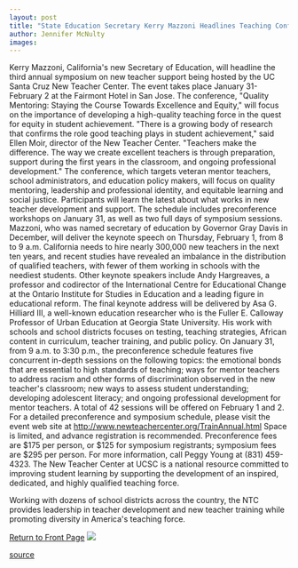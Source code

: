 ```yaml
---
layout: post
title: "State Education Secretary Kerry Mazzoni Headlines Teaching Conference"
author: Jennifer McNulty
images:
---
```


Kerry Mazzoni, California's new Secretary of Education, will headline the third annual symposium on new teacher support being hosted by the UC Santa Cruz New Teacher Center. The event takes place January 31-February 2 at the Fairmont Hotel in San Jose. The conference, "Quality Mentoring: Staying the Course Towards Excellence and Equity," will focus on the importance of developing a high-quality teaching force in the quest for equity in student achievement. "There is a growing body of research that confirms the role good teaching plays in student achievement," said Ellen Moir, director of the New Teacher Center. "Teachers make the difference. The way we create excellent teachers is through preparation, support during the first years in the classroom, and ongoing professional development." The conference, which targets veteran mentor teachers, school administrators, and education policy makers, will focus on quality mentoring, leadership and professional identity, and equitable learning and social justice. Participants will learn the latest about what works in new teacher development and support. The schedule includes preconference workshops on January 31, as well as two full days of symposium sessions. Mazzoni, who was named secretary of education by Governor Gray Davis in December, will deliver the keynote speech on Thursday, February 1, from 8 to 9 a.m. California needs to hire nearly 300,000 new teachers in the next ten years, and recent studies have revealed an imbalance in the distribution of qualified teachers, with fewer of them working in schools with the neediest students. Other keynote speakers include Andy Hargreaves, a professor and codirector of the International Centre for Educational Change at the Ontario Institute for Studies in Education and a leading figure in educational reform. The final keynote address will be delivered by Asa G. Hilliard III, a well-known education researcher who is the Fuller E. Calloway Professor of Urban Education at Georgia State University. His work with schools and school districts focuses on testing, teaching strategies, African content in curriculum, teacher training, and public policy. On January 31, from 9 a.m. to 3:30 p.m., the preconference schedule features five concurrent in-depth sessions on the following topics: the emotional bonds that are essential to high standards of teaching; ways for mentor teachers to address racism and other forms of discrimination observed in the new teacher's classroom; new ways to assess student understanding; developing adolescent literacy; and ongoing professional development for mentor teachers. A total of 42 sessions will be offered on February 1 and 2. For a detailed preconference and symposium schedule, please visit the event web site at <http://www.newteachercenter.org/TrainAnnual.html> Space is limited, and advance registration is recommended. Preconference fees are $175 per person, or $125 for symposium registrants; symposium fees are $295 per person. For more information, call Peggy Young at (831) 459-4323. The New Teacher Center at UCSC is a national resource committed to improving student learning by supporting the development of an inspired, dedicated, and highly qualified teaching force.

Working with dozens of school districts across the country, the NTC provides leadership in teacher development and new teacher training while promoting diversity in America's teaching force.

  
[Return to Front Page][1] ![ ][2]

[1]: ../../index.html
[2]: ../../images/trans.gif

[source](http://www1.ucsc.edu/currents/00-01/01-01/ntc.html "Permalink to ntc")
